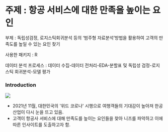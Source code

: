 # 주제 : 항공 서비스에 대한 만족을 높이는 요인

부제 : 독립성검정, 로지스틱회귀분석 등의 ‘범주형 자료분석’방법을 활용하여 고객의 만족도를 높일 수 있는 요인 찾기

사용한 패키지 : R

데이터 분석 프로세스 : 데이터 수집-데이터 전처리-EDA-분할표 및 독립성 검정-로지스틱 회귀분석-모델 평가
### Introduction
<img src="https://user-images.githubusercontent.com/76424262/217273596-fca28f39-0b6c-4bf3-9e8e-b1b28a7ccada.PNG">

- 2021년 11월, 대한민국의 '위드 코로나' 시행으로 여행객들의 기대감이 높아져 한공 산업이 다시 눈을 뜨고 있음.
- 고객이 항공사 서비스에 대해 만족도를 높이는 요인들을 찾아 니즈를 파악하고 이에 따른 인사이트를 도출하고자 함.
